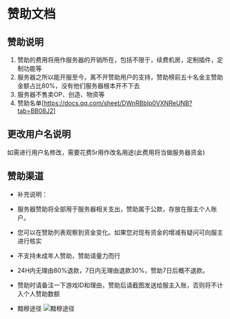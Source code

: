 # 赞助文档

## 赞助说明

1. 赞助的费用将用作服务器的开销所在，包括不限于，续费机房，定制插件，定制功能等
2. 服务器之所以能开服至今，离不开赞助用户的支持，赞助榜前五十名金主赞助金额占比80%，没有他们服务器根本开不下去
3. 服务器不售卖OP、创造、物资等
4. 赞助名单[https://docs.qq.com/sheet/DWnRBblp0VXNReUNB?tab=BB08J2]

## 更改用户名说明

如需进行用户名修改，需要花费5r用作改名用途(此费用将当做服务器资金)

## 赞助渠道

- 补充说明：
- 服务器赞助将全部用于服务器相关支出，赞助属于公款，存放在服主个人账户。
- 您可以在赞助列表观察到资金变化。如果您对现有资金的增减有疑问可向服主进行核实
- 不支持未成年人赞助，赞助请量力而行
- 24H内无理由80%退款，7日内无理由退款30%，赞助7日后概不退款。
- 赞助时请备注一下游戏ID和理由，赞助后请截图发送给服主入账，否则将不计入个人赞助数额

- 黯穆途径
![黯穆途径](/sponsor/zanzhu2.png)
<!-- - 逗比途径
![逗比途径](/sponsor/zanzhu1.png) -->
